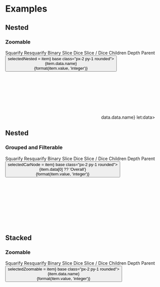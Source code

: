 <script lang="ts">
	import { cubicOut } from 'svelte/easing';
	import { fade } from 'svelte/transition';
	import { hierarchy, stratify } from 'd3-hierarchy';
	import { scaleSequential, scaleOrdinal } from 'd3-scale';
	import * as chromatic from 'd3-scale-chromatic';
	import { hsl } from 'd3-color';
	import { rollup } from 'd3-array'

	import { mdiChevronLeft, mdiChevronRight } from '@mdi/js';

	import { Button, Breadcrumb, Field, Switch, ToggleGroup, ToggleOption } from 'svelte-ux';
	import { formatDate, PeriodType } from 'svelte-ux/utils/date';
	import { format } from 'svelte-ux/utils/format';

	import Preview from '$lib/docs/Preview.svelte';
	import RangeField from '$lib/docs/RangeField.svelte';

	import Chart, { Svg } from '$lib/components/Chart.svelte';
	import Bounds from '$lib/components/Bounds.svelte';
	import ChartClipPath from '$lib/components/ChartClipPath.svelte';
	import Group from '$lib/components/Group.svelte';
	import Rect from '$lib/components/Rect.svelte';
	import RectClipPath from '$lib/components/RectClipPath.svelte';
	import Tooltip from '$lib/components/Tooltip.svelte';
	import TooltipItem from '$lib/components/TooltipItem.svelte';
	import Text from '$lib/components/Text.svelte';
	import Treemap from '$lib/components/Treemap.svelte';
	import { findAncestor } from '$lib/utils/hierarchy';
	import { isNodeVisible } from '$lib/utils/treemap';

	import { simpleData, complexData } from '../_data/hierarchy';
	import flareCsv from '../_data/flare.csv'
	import carsCsv from '../_data/cars.csv'

	const complexDataHierarchy = hierarchy(complexData)
		.sum((d) => d.value)
		.sort((a, b) => b.value - a.value);

	const processedFlareCsv = flareCsv
		.map(d => {
			return {
				...d,
				name: d.name.split(".").pop(),
				path: d.name.replace(/\./g, '/')
			}
		})
	const flareCsvHierarchy = stratify().path(d => d.path)(processedFlareCsv)
		.sum(d => d.size)
		.sort((a, b) => b.value - a.value);

	let isFiltered = false;
	$: groupedCars = rollup(
		carsCsv
			// Limit dataset
			.filter(d => ['BMW', 'Chevrolet', 'Dodge', 'Ford', 'Honda', 'Toyota', 'Volkswagen'].includes(d.Make))
			// Hide some models in each group to show transitions
			.filter(d => isFiltered ? d.Year > 2010 : true)
			// Apply `Make` selection
			.filter(d => {
				if (selectedCarNode?.depth === 1) {
					return d.Make === selectedCarNode.data[0]
				} else {
					return true
				}
			}),
		items => items[0],//.slice(0, 3),
		d => d.Make,
		d => d.Model,
		// d => d.Year,
	)
	$: groupedHierarchy = hierarchy(groupedCars)
		.count()

	let tile = 'squarify'
	let colorBy = 'children';

	let selectedNested = null;
	let selectedZoomable = null;
	let selectedCarNode = groupedHierarchy;
	let paddingOuter = 4;
	let paddingInner = 4;
	let paddingTop = 20;
	let paddingBottom = 0;
	let paddingLeft = 0;
	let paddingRight = 0;

	const sequentialColor = scaleSequential([4, -1], chromatic.interpolateGnBu)
	// filter out hard to see yellow and green
	const ordinalColor = scaleOrdinal(chromatic.schemeSpectral[9].filter(c => hsl(c).h < 60 || hsl(c).h > 90))
	// const ordinalColor = scaleOrdinal(chromatic.schemeCategory10)

	function getNodeColor(node, colorBy) {
		switch (colorBy) {
			case 'children':
				return node.children ? '#ccc' : '#ddd'
			case 'depth':
				return sequentialColor(node.depth);
			case 'parent':
				const colorParent = findAncestor(node, n => n.depth === 1)
				return colorParent ? hsl(ordinalColor((colorParent).data.name)).brighter(node.depth * .3) : '#ddd'
		}
	}
</script>

# Examples

## Nested

### Zoomable

<div class="grid gap-1 mb-4">
	<div class="grid grid-cols-[6fr,3fr] gap-1">
		<Field label="Tile">
			<ToggleGroup bind:value={tile} contained classes={{ root: 'w-full', options: 'w-full' }}>
				<ToggleOption value="squarify">Squarify</ToggleOption>
				<ToggleOption value="resquarify">Resquarify</ToggleOption>
				<ToggleOption value="binary">Binary</ToggleOption>
				<ToggleOption value="slice">Slice</ToggleOption>
				<ToggleOption value="dice">Dice</ToggleOption>
				<ToggleOption value="sliceDice">Slice / Dice</ToggleOption>
			</ToggleGroup>
		</Field>
		<Field label="Color By">
			<ToggleGroup bind:value={colorBy} contained classes={{ root: 'w-full', options: 'w-full' }}>
				<ToggleOption value="children">Children</ToggleOption>
				<ToggleOption value="depth">Depth</ToggleOption>
				<ToggleOption value="parent">Parent</ToggleOption>
			</ToggleGroup>
		</Field>
	</div>
	<div class="grid grid-cols-2 gap-2">
		<RangeField label="Padding Outer" bind:value={paddingOuter} />
		<RangeField label="Padding Inner" bind:value={paddingInner} />
	</div>
	<div class="grid grid-cols-4 gap-2">
		<RangeField label="Padding Top" bind:value={paddingTop} />
		<RangeField label="Padding Bottom" bind:value={paddingBottom} />
		<RangeField label="Padding Left" bind:value={paddingLeft} />
		<RangeField label="Padding Right" bind:value={paddingRight} />
	</div>
</div>

<Preview>
	<Breadcrumb items={selectedNested?.ancestors().reverse() ?? []}>
		<Button slot="item" let:item on:click={() => selectedNested = item} base class="px-2 py-1 rounded">
			<div class="text-left">
				<div class="text-sm">{item.data.name}</div>
				<div class="text-xs text-black/50">{format(item.value, 'integer')}</div>
			</div>
		</Button>
	</Breadcrumb>
	<div class="h-[800px] p-4 border rounded">
		<Chart data={complexDataHierarchy.copy()} tooltip={{ mode: 'manual' }} let:tooltip>
			<Svg>
				<Bounds domain={selectedNested} tweened={{ duration: 800, easing: cubicOut }} let:xScale let:yScale>
					<ChartClipPath>
						<Treemap let:nodes {tile} bind:selected={selectedNested} {paddingOuter} {paddingInner} {paddingTop} {paddingBottom} {paddingLeft} {paddingRight}>
							{#each nodes as node}
								<Group x={xScale(node.x0)} y={yScale(node.y0)} on:click={() => node.children ? selectedNested = node : null} on:mousemove={e => tooltip.show(e, node)}
	on:mouseleave={tooltip.hide}>
									{@const nodeWidth = xScale(node.x1) - xScale(node.x0)}
									{@const nodeHeight = yScale(node.y1) - yScale(node.y0)}
									{@const nodeColor = getNodeColor(node, colorBy)}
									<g transition:fade={{ duration: 600 }}>
										<Rect
											width={nodeWidth}
											height={nodeHeight}
											stroke={hsl(nodeColor).darker(colorBy === 'children' ? 0.5 : 1)}
											fill={nodeColor}
											rx={5}
										/>
										<RectClipPath width={nodeWidth} height={nodeHeight}>
											<text x={4} y={16 * 0.6 + 4} style="font-size: 0.6rem; font-weight: 500">
												<tspan>{node.data.name}</tspan>
												{#if node.children}
													<tspan style="font-size: 0.5rem; font-weight: 200">{format(node.value, 'integer')}</tspan>
												{/if}
											</text>
											{#if !node.children}
												<Text
													value={format(node.value, 'integer')}
													style="font-size: 0.5rem; font-weight: 200"
													verticalAnchor="start"
													x={4}
													y={16}
												/>
											{/if}
										</RectClipPath>
									</g>
								</Group>
							{/each}
						</Treemap>
					</ChartClipPath>
				</Bounds>
			</Svg>
			<Tooltip header={data => data.data.name} let:data>
				<TooltipItem label="value" value={data.value} format="integer" />
			</Tooltip>
		</Chart>
	</div>
</Preview>

## Nested

### Grouped and Filterable

<div class="grid gap-1 mb-4">
	<div class="grid grid-cols-[6fr,3fr] gap-1">
		<Field label="Tile">
			<ToggleGroup bind:value={tile} contained classes={{ root: 'w-full', options: 'w-full' }}>
				<ToggleOption value="squarify">Squarify</ToggleOption>
				<ToggleOption value="resquarify">Resquarify</ToggleOption>
				<ToggleOption value="binary">Binary</ToggleOption>
				<ToggleOption value="slice">Slice</ToggleOption>
				<ToggleOption value="dice">Dice</ToggleOption>
				<ToggleOption value="sliceDice">Slice / Dice</ToggleOption>
			</ToggleGroup>
		</Field>
		<Field label="Color By">
			<ToggleGroup bind:value={colorBy} contained classes={{ root: 'w-full', options: 'w-full' }}>
				<ToggleOption value="children">Children</ToggleOption>
				<ToggleOption value="depth">Depth</ToggleOption>
				<ToggleOption value="parent">Parent</ToggleOption>
			</ToggleGroup>
		</Field>
	</div>
	<div class="grid grid-cols-2 gap-2">
		<RangeField label="Padding Outer" bind:value={paddingOuter} />
		<RangeField label="Padding Inner" bind:value={paddingInner} />
	</div>
	<div class="grid grid-cols-4 gap-2">
		<RangeField label="Padding Top" bind:value={paddingTop} />
		<RangeField label="Padding Bottom" bind:value={paddingBottom} />
		<RangeField label="Padding Left" bind:value={paddingLeft} />
		<RangeField label="Padding Right" bind:value={paddingRight} />
	</div>
	<div class="grid grid-cols-4 gap-2">
		<Field label="Apply Partial Filter" let:id>
			<Switch {id} bind:checked={isFiltered} />
		</Field>
	</div>
</div>

<Preview>
	<Breadcrumb items={(selectedCarNode ?? groupedHierarchy).ancestors().reverse()}>
		<Button slot="item" let:item on:click={() => selectedCarNode = item} base class="px-2 py-1 rounded">
			<div class="text-left">
				<div class="text-sm">{item.data[0] ?? 'Overall'}</div>
				<div class="text-xs text-black/50">{format(item.value, 'integer')}</div>
			</div>
		</Button>
	</Breadcrumb>
	<div class="h-[800px] p-4 border rounded">
		<Chart data={groupedHierarchy}>
			<Svg>
				<Bounds domain={selectedNested} tweened={{ duration: 800, easing: cubicOut }} let:xScale let:yScale>
					<Treemap let:nodes {tile} {paddingOuter} {paddingInner} {paddingTop} {paddingBottom} {paddingLeft} {paddingRight}>
						{#each nodes as node (node.ancestors().map(n => n.data[0]).join('_'))}
							<Group x={xScale(node.x0)} y={yScale(node.y0)} on:click={() => node.children ? selectedCarNode = node : null} tweened={{ delay: 600 }}>
								{@const nodeWidth = xScale(node.x1) - xScale(node.x0)}
								{@const nodeHeight = yScale(node.y1) - yScale(node.y0)}
								{@const nodeColor = getNodeColor(node, colorBy)}
								<g in:fade={{ duration: 600, delay: 1200 }} out:fade={{ duration: 600 }}>
									<Rect
										width={nodeWidth}
										height={nodeHeight}
										stroke={hsl(nodeColor).darker(colorBy === 'children' ? 0.5 : 1)}
										fill={nodeColor}
										rx={5}
										tweened={{ delay: 600 }}
									/>
									<RectClipPath width={nodeWidth} height={nodeHeight} tweened={{ delay: 600 }}>
										<text x={4} y={16 * 0.6 + 4} style="font-size: 0.6rem; font-weight: 500">
											<tspan>{node.data[0] ?? 'Overall'}</tspan>
											{#if node.children}
												<tspan style="font-size: 0.5rem; font-weight: 200">{format(node.value, 'integer')}</tspan>
											{/if}
										</text>
										{#if !node.children}
											<!-- <Text
												value={format(node.value, 'integer')}
												style="font-size: 0.5rem; font-weight: 200"
												verticalAnchor="start"
												x={4}
												y={16}
											/> -->
										{/if}
									</RectClipPath>
								</g>
							</Group>
						{/each}
					</Treemap>
				</Bounds>
			</Svg>
		</Chart>
	</div>
</Preview>

## Stacked

### Zoomable

<div class="grid grid-flow-col gap-4 mb-4">
	<div class="grid grid-cols-[6fr,3fr] gap-2">
		<Field label="Tile">
			<ToggleGroup bind:value={tile} contained classes={{ root: 'w-full', options: 'w-full' }}>
				<ToggleOption value="squarify">Squarify</ToggleOption>
				<ToggleOption value="resquarify">Resquarify</ToggleOption>
				<ToggleOption value="binary">Binary</ToggleOption>
				<ToggleOption value="slice">Slice</ToggleOption>
				<ToggleOption value="dice">Dice</ToggleOption>
				<ToggleOption value="sliceDice">Slice / Dice</ToggleOption>
			</ToggleGroup>
		</Field>
		<Field label="Color By">
			<ToggleGroup bind:value={colorBy} contained classes={{ root: 'w-full', options: 'w-full' }}>
				<ToggleOption value="children">Children</ToggleOption>
				<ToggleOption value="depth">Depth</ToggleOption>
				<ToggleOption value="parent">Parent</ToggleOption>
			</ToggleGroup>
		</Field>
	</div>
</div>

<Preview>
	<Breadcrumb items={selectedZoomable?.ancestors().reverse() ?? []}>
		<Button slot="item" let:item on:click={() => selectedZoomable = item} base class="px-2 py-1 rounded">
			<div class="text-left">
				<div class="text-sm">{item.data.name}</div>
				<div class="text-xs text-black/50">{format(item.value, 'integer')}</div>
			</div>
		</Button>
	</Breadcrumb>
    <div class="h-[600px] p-4 border rounded">
    	<Chart data={complexDataHierarchy.copy()}>
    		<Svg>
					<Bounds domain={selectedZoomable} tweened={{ duration: 800, easing: cubicOut }} let:xScale let:yScale>
						<ChartClipPath>
							<Treemap let:nodes {tile} bind:selected={selectedZoomable}>
								{#each nodes as node}
									<Group x={xScale(node.x0)} y={yScale(node.y0)} on:click={() => node.children ? selectedZoomable = node : null}>
										{@const nodeWidth = xScale(node.x1) - xScale(node.x0)}
										{@const nodeHeight = yScale(node.y1) - yScale(node.y0)}
										<RectClipPath width={nodeWidth} height={nodeHeight}>
											{@const nodeColor = getNodeColor(node, colorBy)}
											{#if isNodeVisible(node, selectedZoomable)}
												<g transition:fade={{ duration: 600 }}>
													<Rect
														width={nodeWidth}
														height={nodeHeight}
														stroke={hsl(nodeColor).darker(colorBy === 'children' ? 0.5 : 1)}
														fill={nodeColor}
														rx={5}
													/>
														<Text
															value="{node.data.name} ({node.children?.length ?? 0})"
															style="font-size: 0.6rem; font-weight: 500"
															verticalAnchor="start"
															x={4}
															y={2}
														/>
														<Text
															value={format(node.value, 'integer')}
															style="font-size: 0.5rem; font-weight: 200"
															verticalAnchor="start"
															x={4}
															y={16}
														/>
												</g>
											{/if}
										</RectClipPath>
									</Group>
								{/each}
							</Treemap>
						</ChartClipPath>
					</Bounds>
    		</Svg>
    	</Chart>
    </div>
</Preview>
